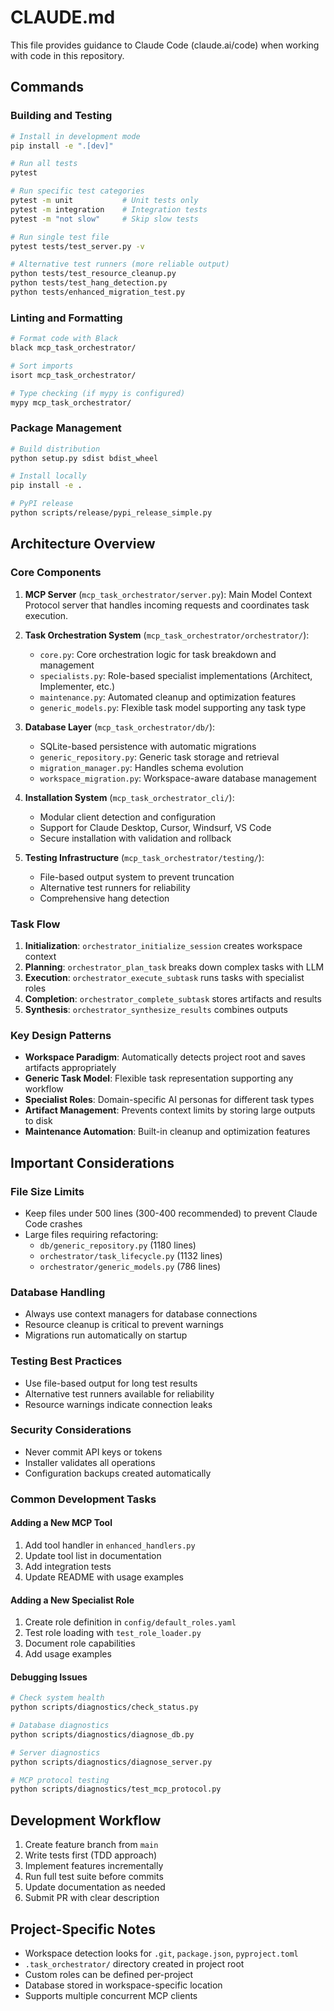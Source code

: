# CLAUDE.md

This file provides guidance to Claude Code (claude.ai/code) when working with code in this repository.

## Commands

### Building and Testing
```bash
# Install in development mode
pip install -e ".[dev]"

# Run all tests
pytest

# Run specific test categories
pytest -m unit           # Unit tests only
pytest -m integration    # Integration tests
pytest -m "not slow"     # Skip slow tests

# Run single test file
pytest tests/test_server.py -v

# Alternative test runners (more reliable output)
python tests/test_resource_cleanup.py
python tests/test_hang_detection.py
python tests/enhanced_migration_test.py
```

### Linting and Formatting
```bash
# Format code with Black
black mcp_task_orchestrator/

# Sort imports
isort mcp_task_orchestrator/

# Type checking (if mypy is configured)
mypy mcp_task_orchestrator/
```

### Package Management
```bash
# Build distribution
python setup.py sdist bdist_wheel

# Install locally
pip install -e .

# PyPI release
python scripts/release/pypi_release_simple.py
```

## Architecture Overview

### Core Components

1. **MCP Server** (`mcp_task_orchestrator/server.py`): Main Model Context Protocol server that handles incoming requests and coordinates task execution.

2. **Task Orchestration System** (`mcp_task_orchestrator/orchestrator/`):
   - `core.py`: Core orchestration logic for task breakdown and management
   - `specialists.py`: Role-based specialist implementations (Architect, Implementer, etc.)
   - `maintenance.py`: Automated cleanup and optimization features
   - `generic_models.py`: Flexible task model supporting any task type

3. **Database Layer** (`mcp_task_orchestrator/db/`):
   - SQLite-based persistence with automatic migrations
   - `generic_repository.py`: Generic task storage and retrieval
   - `migration_manager.py`: Handles schema evolution
   - `workspace_migration.py`: Workspace-aware database management

4. **Installation System** (`mcp_task_orchestrator_cli/`):
   - Modular client detection and configuration
   - Support for Claude Desktop, Cursor, Windsurf, VS Code
   - Secure installation with validation and rollback

5. **Testing Infrastructure** (`mcp_task_orchestrator/testing/`):
   - File-based output system to prevent truncation
   - Alternative test runners for reliability
   - Comprehensive hang detection

### Task Flow

1. **Initialization**: `orchestrator_initialize_session` creates workspace context
2. **Planning**: `orchestrator_plan_task` breaks down complex tasks with LLM
3. **Execution**: `orchestrator_execute_subtask` runs tasks with specialist roles
4. **Completion**: `orchestrator_complete_subtask` stores artifacts and results
5. **Synthesis**: `orchestrator_synthesize_results` combines outputs

### Key Design Patterns

- **Workspace Paradigm**: Automatically detects project root and saves artifacts appropriately
- **Generic Task Model**: Flexible task representation supporting any workflow
- **Specialist Roles**: Domain-specific AI personas for different task types
- **Artifact Management**: Prevents context limits by storing large outputs to disk
- **Maintenance Automation**: Built-in cleanup and optimization features

## Important Considerations

### File Size Limits
- Keep files under 500 lines (300-400 recommended) to prevent Claude Code crashes
- Large files requiring refactoring:
  - `db/generic_repository.py` (1180 lines)
  - `orchestrator/task_lifecycle.py` (1132 lines)
  - `orchestrator/generic_models.py` (786 lines)

### Database Handling
- Always use context managers for database connections
- Resource cleanup is critical to prevent warnings
- Migrations run automatically on startup

### Testing Best Practices
- Use file-based output for long test results
- Alternative test runners available for reliability
- Resource warnings indicate connection leaks

### Security Considerations
- Never commit API keys or tokens
- Installer validates all operations
- Configuration backups created automatically

### Common Development Tasks

#### Adding a New MCP Tool
1. Add tool handler in `enhanced_handlers.py`
2. Update tool list in documentation
3. Add integration tests
4. Update README with usage examples

#### Adding a New Specialist Role
1. Create role definition in `config/default_roles.yaml`
2. Test role loading with `test_role_loader.py`
3. Document role capabilities
4. Add usage examples

#### Debugging Issues
```bash
# Check system health
python scripts/diagnostics/check_status.py

# Database diagnostics
python scripts/diagnostics/diagnose_db.py

# Server diagnostics
python scripts/diagnostics/diagnose_server.py

# MCP protocol testing
python scripts/diagnostics/test_mcp_protocol.py
```

## Development Workflow

1. Create feature branch from `main`
2. Write tests first (TDD approach)
3. Implement features incrementally
4. Run full test suite before commits
5. Update documentation as needed
6. Submit PR with clear description

## Project-Specific Notes

- Workspace detection looks for `.git`, `package.json`, `pyproject.toml`
- `.task_orchestrator/` directory created in project root
- Custom roles can be defined per-project
- Database stored in workspace-specific location
- Supports multiple concurrent MCP clients